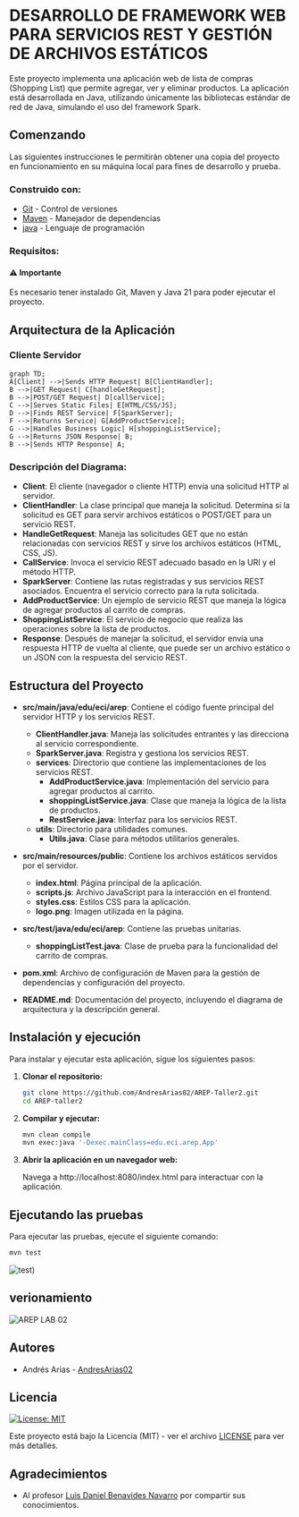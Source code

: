 # DESARROLLO DE FRAMEWORK WEB PARA SERVICIOS REST Y GESTIÓN DE ARCHIVOS ESTÁTICOS

Este proyecto implementa una aplicación web de lista de compras (Shopping List) que permite agregar, ver y eliminar productos. La aplicación está desarrollada en Java, utilizando únicamente las bibliotecas estándar de red de Java, simulando el uso del framework Spark.

## Comenzando

Las siguientes instrucciones le permitirán obtener una copia del proyecto en funcionamiento en su máquina local para fines de desarrollo y prueba.

### Construido con:
    
* [Git](https://git-scm.com) - Control de versiones
* [Maven](https://maven.apache.org) -  Manejador de dependencias
* [java](https://www.oracle.com/java/technologies/downloads/#java21) - Lenguaje de programación

### Requisitos:

#### ⚠️ Importante

Es necesario tener instalado Git, Maven y Java 21 para poder ejecutar el proyecto.

## Arquitectura de la Aplicación
### Cliente Servidor

```mermaid
graph TD;
A[Client] -->|Sends HTTP Request| B[ClientHandler];
B -->|GET Request| C[handleGetRequest];
B -->|POST/GET Request| D[callService];
C -->|Serves Static Files| E[HTML/CSS/JS];
D -->|Finds REST Service| F[SparkServer];
F -->|Returns Service| G[AddProductService];
G -->|Handles Business Logic| H[shoppingListService];
G -->|Returns JSON Response| B;
B -->|Sends HTTP Response| A;
```
### Descripción del Diagrama:

- **Client**: El cliente (navegador o cliente HTTP) envía una solicitud HTTP al servidor.
- **ClientHandler**: La clase principal que maneja la solicitud. Determina si la solicitud es GET para servir archivos estáticos o POST/GET para un servicio REST.
- **HandleGetRequest**: Maneja las solicitudes GET que no están relacionadas con servicios REST y sirve los archivos estáticos (HTML, CSS, JS).
- **CallService**: Invoca el servicio REST adecuado basado en la URI y el método HTTP.
- **SparkServer**: Contiene las rutas registradas y sus servicios REST asociados. Encuentra el servicio correcto para la ruta solicitada.
- **AddProductService**: Un ejemplo de servicio REST que maneja la lógica de agregar productos al carrito de compras.
- **ShoppingListService**: El servicio de negocio que realiza las operaciones sobre la lista de productos.
- **Response**: Después de manejar la solicitud, el servidor envía una respuesta HTTP de vuelta al cliente, que puede ser un archivo estático o un JSON con la respuesta del servicio REST.

## Estructura del Proyecto

- **src/main/java/edu/eci/arep**: Contiene el código fuente principal del servidor HTTP y los servicios REST.
    - **ClientHandler.java**: Maneja las solicitudes entrantes y las direcciona al servicio correspondiente.
    - **SparkServer.java**: Registra y gestiona los servicios REST.
    - **services**: Directorio que contiene las implementaciones de los servicios REST.
        - **AddProductService.java**: Implementación del servicio para agregar productos al carrito.
        - **shoppingListService.java**: Clase que maneja la lógica de la lista de productos.
        - **RestService.java**: Interfaz para los servicios REST.
    - **utils**: Directorio para utilidades comunes.
        - **Utils.java**: Clase para métodos utilitarios generales.

- **src/main/resources/public**: Contiene los archivos estáticos servidos por el servidor.
    - **index.html**: Página principal de la aplicación.
    - **scripts.js**: Archivo JavaScript para la interacción en el frontend.
    - **styles.css**: Estilos CSS para la aplicación.
    - **logo.png**: Imagen utilizada en la página.

- **src/test/java/edu/eci/arep**: Contiene las pruebas unitarias.
    - **shoppingListTest.java**: Clase de prueba para la funcionalidad del carrito de compras.

- **pom.xml**: Archivo de configuración de Maven para la gestión de dependencias y configuración del proyecto.

- **README.md**: Documentación del proyecto, incluyendo el diagrama de arquitectura y la descripción general.

## Instalación y ejecución 

Para instalar y ejecutar esta aplicación, sigue los siguientes pasos:

1. **Clonar el repositorio:**

   ```bash
   git clone https://github.com/AndresArias02/AREP-Taller2.git
   cd AREP-taller2
   ```

2. **Compilar y ejecutar:**

    ```bash
   mvn clean compile
   mvn exec:java '-Dexec.mainClass=edu.eci.arep.App'
   ```

3. **Abrir la aplicación en un navegador web:**

   Navega a http://localhost:8080/index.html para interactuar con la aplicación.

## Ejecutando las pruebas 

Para ejecutar las pruebas, ejecute el siguiente comando:


```bash
mvn test
```
![test](https://github.com/user-attachments/assets/931e058a-7642-43a7-9846-aa7c05eaed5c))


## verionamiento 

![AREP LAB 02](https://img.shields.io/badge/AREP_LAB_02-v1.0.0-blue)

## Autores

- Andrés Arias - [AndresArias02](https://github.com/AndresArias02)

## Licencia

[![License: MIT](https://img.shields.io/badge/License-MIT-yellow.svg)](https://opensource.org/licenses/MIT)

Este proyecto está bajo la Licencia (MIT) - ver el archivo [LICENSE](LICENSE.md) para ver más detalles.

## Agradecimientos 

- Al profesor [Luis Daniel Benavides Navarro](https://ldbn.is.escuelaing.edu.co) por compartir sus conocimientos.
    
